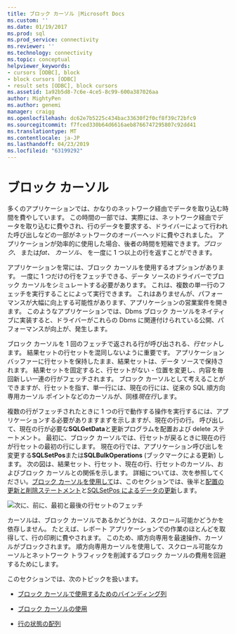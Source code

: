 ```yaml
---
title: ブロック カーソル |Microsoft Docs
ms.custom: ''
ms.date: 01/19/2017
ms.prod: sql
ms.prod_service: connectivity
ms.reviewer: ''
ms.technology: connectivity
ms.topic: conceptual
helpviewer_keywords:
- cursors [ODBC], block
- block cursors [ODBC]
- result sets [ODBC], block cursors
ms.assetid: 1a92b5d8-7c6e-4ce5-8c99-600a387026aa
author: MightyPen
ms.author: genemi
manager: craigg
ms.openlocfilehash: dc62e7b5225c434bac33630f2f0cf8f39c72bfc9
ms.sourcegitcommit: f7fced330b64d6616aeb8766747295807c92dd41
ms.translationtype: MT
ms.contentlocale: ja-JP
ms.lasthandoff: 04/23/2019
ms.locfileid: "63199292"
---
```

# <a name="block-cursors"></a>ブロック カーソル
多くのアプリケーションでは、かなりのネットワーク経由でデータを取り込む時間を費やしています。 この時間の一部では、実際には、ネットワーク経由でデータを取り込むに費やされ、行のデータを要求する、ドライバーによって行われた呼び出しなどの一部がネットワークのオーバーヘッドに費やされました。 アプリケーションが効率的に使用した場合、後者の時間を短縮できます。*ブロック、* または*fat、* *カーソル、* を一度に 1 つ以上の行を返すことができます。  
  
 アプリケーションを常には、ブロック カーソルを使用するオプションがあります。 一度に 1 つだけの行をフェッチできる、データ ソースのドライバーでブロック カーソルをシミュレートする必要があります。 これは、複数の単一行のフェッチを実行することによって実行できます。 これはありませんが、パフォーマンスが大幅に向上する可能性があります、アプリケーションの営業案件を開きます。 このようなアプリケーションでは、Dbms ブロック カーソルをネイティブに実装すると、ドライバーがこれらの Dbms に関連付けられている公開、パフォーマンスが向上が、発生します。  
  
 ブロック カーソルを 1 回のフェッチで返される行が呼び出される、*行セット*します。 結果セットの行セットを混同しないように重要です。 アプリケーション バッファーに行セットを保持したまま、結果セットは、データ ソースで保持されます。 結果セットを固定すると、行セットがない - 位置を変更し、内容を毎回新しい一連の行がフェッチされます。 ブロック カーソルとして考えることができますが、行セットを指す、単一行には、現在の行には、従来の SQL 順方向専用カーソル ポイントなどのカーソルが、同様*現在行*します。  
  
 複数の行がフェッチされたときに 1 つの行で動作する操作を実行するには、アプリケーションする必要がありますまずを示しますが、現在の行の行。 呼び出して、現在の行が必要な**SQLGetData**と更新プログラムを配置および delete ステートメント。 最初に、ブロック カーソルでは、行セットが戻るときに現在の行が行セットの最初の行にします。 現在の行では、アプリケーション呼び出しを変更する**SQLSetPos**または**SQLBulkOperations** (ブックマークによる更新) します。 次の図は、結果セット、行セット、現在の行、行セットのカーソル、およびブロック カーソルとの関係を示します。 詳細については、次を参照してください。[ブロック カーソルを使用して](../../../odbc/reference/develop-app/using-block-cursors.md)は、このセクションでは、後半と[配置の更新と削除ステートメント](../../../odbc/reference/develop-app/positioned-update-and-delete-statements.md)と[SQLSetPos によるデータの更新](../../../odbc/reference/develop-app/updating-data-with-sqlsetpos.md)します。  
  
 ![次に、前に、最初と最後の行セットのフェッチ](../../../odbc/reference/develop-app/media/pr20_2.gif "pr20_2")  
  
 カーソルは、ブロック カーソルであるかどうかは、スクロール可能かどうかを依存しません。 たとえば、レポート アプリケーションでの作業のほとんどを取得して、行の印刷に費やされます。 このため、順方向専用を最速操作、カーソルがブロックされます。 順方向専用カーソルを使用して、スクロール可能なカーソルとネットワーク トラフィックを削減するブロック カーソルの費用を回避するためにします。  
  
 このセクションでは、次のトピックを扱います。  
  
-   [ブロック カーソルで使用するためのバインディング列](../../../odbc/reference/develop-app/binding-columns-for-use-with-block-cursors.md)  
  
-   [ブロック カーソルの使用](../../../odbc/reference/develop-app/using-block-cursors.md)  
  
-   [行の状態の配列](../../../odbc/reference/develop-app/row-status-array.md)

